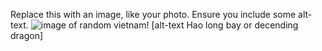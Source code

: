 Replace this with an image, like your photo. Ensure you include some alt-text.
![image of random vietnam](https://www.google.com/url?sa=i&url=https%3A%2F%2Fwww.planet-wissen.de%2Fkultur%2Fasien%2Fvietnam%2Findex.html&psig=AOvVaw2A8AUVeYhnWsHw__E9hByh&ust=1613132271718000&source=images&cd=vfe&ved=0CAIQjRxqFwoTCKCtl5Xo4e4CFQAAAAAdAAAAABAD)!
[alt-text Hao long bay or decending dragon]
